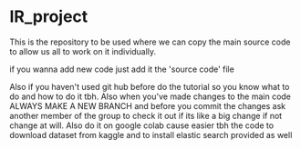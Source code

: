 # IR_project
This is the repository to be used where we can copy the main source code to allow us all to work on it individually. 

if you wanna add new code just add it the 'source code' file

 Also if you haven't used git hub before do the tutorial so you know what to do and how to do it tbh. Also when you've made changes to the main code ALWAYS MAKE A NEW BRANCH and before you commit the changes ask another member of the group to check it out if its like a big change if not change at will. Also do it on google colab cause easier tbh the code to download dataset from kaggle and to install elastic search provided as well 
